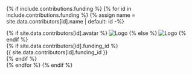 {% if include.contributions.funding %}
{% for id in include.contributions.funding %}
	{% assign name = site.data.contributors[id].name | default: id -%}
	<div>
		<div>
		{% if site.data.contributors[id].avatar %}
		<img class="funder-avatar" src="{{ site.data.contributors[id].avatar }}" alt="Logo">
		{% else %}
		<img class="funder-avatar" src="https://avatars.githubusercontent.com/{{ id }}" alt="Logo">
		{% endif %}
		</div>
		{% if site.data.contributors[id].funding_id %}
		<div>
		{{ site.data.contributors[id].funding_id }}
		</div>
		{% endif %}
	</div>
{% endfor %}
{% endif %}
